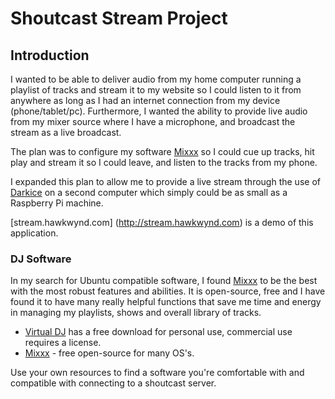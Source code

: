 # Shoutcast Stream Project

## Introduction
I wanted to be able to deliver audio from my home computer running a playlist of tracks and stream it to my website so I could listen to it
from anywhere as long as I had an internet connection from my device (phone/tablet/pc). Furthermore, I wanted the ability to provide live audio
from my mixer source where I have a microphone, and broadcast the stream as a live broadcast.

The plan was to configure my software [Mixxx](https://www.mixxx.org/) so I could cue up tracks, hit play and stream it so I could leave, and listen to the tracks from my phone.

I expanded this plan to allow me to provide a live stream through the use of [Darkice](http://manpages.ubuntu.com/manpages/trusty/man1/darkice.1.html) on a second computer which simply could be as small as a Raspberry Pi machine.

[stream.hawkwynd.com] (http://stream.hawkwynd.com) is a demo of this application.



### DJ Software
In my search for Ubuntu compatible software, I found [Mixxx](https://www.mixxx.org/) to be the best with the most robust features and abilities. It is open-source, free and I have found it to have many really helpful functions that save me time and energy in managing my playlists, shows and overall library of tracks.

* [Virtual DJ](https://www.virtualdj.com) has a free download for personal use, commercial use requires a license.
* [Mixxx](https://www.mixxx.org/) - free open-source for many OS's.

Use your own resources to find a software you're comfortable with and compatible with connecting to a shoutcast server.

###

